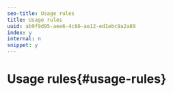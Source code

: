 ```yaml
---
seo-title: Usage rules
title: Usage rules
uuid: ab9f9d95-aee6-4c86-ae12-ed1ebc9a2a89
index: y
internal: n
snippet: y
---
```


# Usage rules{#usage-rules}

